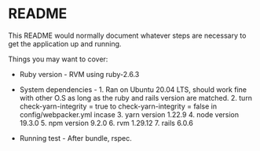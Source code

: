 # README

This README would normally document whatever steps are necessary to get the
application up and running.

Things you may want to cover:

* Ruby version - RVM using ruby-2.6.3

* System dependencies - 1. Ran on Ubuntu 20.04 LTS, should work fine with other O.S as long as the ruby and rails version are matched.
  2. turn check-yarn-integrity = true to check-yarn-integrity = false in config/webpacker.yml incase
  3. yarn version 1.22.9
  4. node version 19.3.0
  5. npm version 9.2.0
  6. rvm 1.29.12
  7. rails 6.0.6
  
* Running test - After bundle, rspec.

  
